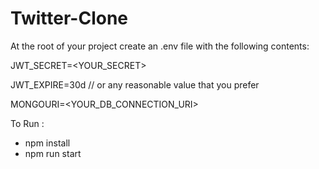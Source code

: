 # Twitter-Clone

At the root of your project create an .env file with the following contents:

JWT_SECRET=<YOUR_SECRET>

JWT_EXPIRE=30d // or any reasonable value that you prefer

MONGOURI=<YOUR_DB_CONNECTION_URI>

To Run :
- npm install  
- npm run start
